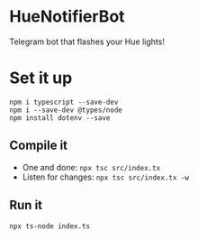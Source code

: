 # HueNotifierBot
Telegram bot that flashes your Hue lights!

# Set it up

`npm i typescript --save-dev`\
`npm i --save-dev @types/node`\
`npm install dotenv --save`

## Compile it

* One and done: `npx tsc src/index.tx`
* Listen for changes: `npx tsc src/index.tx -w`

## Run it

`npx ts-node index.ts`